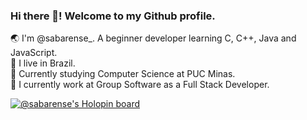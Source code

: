 ### Hi there 👋! Welcome to my Github profile.

🌏 I'm @sabarense_. A beginner developer learning C, C++, Java and JavaScript. <br>
🌵 I live in Brazil. <br>
🏫 Currently studying Computer Science at PUC Minas. <br>
🔭 I currently work at Group Software as a Full Stack Developer. <br>

[![@sabarense's Holopin board](https://holopin.me/sabarense)](https://holopin.io/@sabarense)

<!--
**sabarense/sabarense** is a ✨ _special_ ✨ repository because its `README.md` (this file) appears on your GitHub profile.

Here are some ideas to get you started:

- 🔭 I’m currently working on ...
- 🌱 I’m currently learning ...
- 👯 I’m looking to collaborate on ...
- 🤔 I’m looking for help with ...
- 💬 Ask me about ...
- 📫 How to reach me: ...
- 😄 Pronouns: ...
- ⚡ Fun fact: ...
-->
